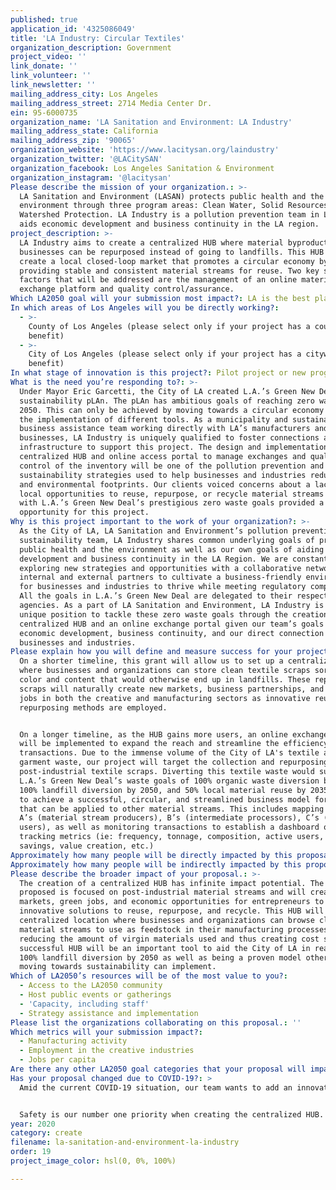 ```yaml
---
published: true
application_id: '4325086049'
title: 'LA Industry: Circular Textiles'
organization_description: Government
project_video: ''
link_donate: ''
link_volunteer: ''
link_newsletter: ''
mailing_address_city: Los Angeles
mailing_address_street: 2714 Media Center Dr.
ein: 95-6000735
organization_name: 'LA Sanitation and Environment: LA Industry'
mailing_address_state: California
mailing_address_zip: '90065'
organization_website: 'https://www.lacitysan.org/laindustry'
organization_twitter: '@LACitySAN'
organization_facebook: Los Angeles Sanitation & Environment
organization_instagram: '@lacitysan'
Please describe the mission of your organization.: >-
  LA Sanitation and Environment (LASAN) protects public health and the
  environment through three program areas: Clean Water, Solid Resources, and
  Watershed Protection. LA Industry is a pollution prevention team in LASAN that
  aids economic development and business continuity in the LA region.
project_description: >-
  LA Industry aims to create a centralized HUB where material byproducts from
  businesses can be repurposed instead of going to landfills. This HUB will
  create a local closed-loop market that promotes a circular economy by
  providing stable and consistent material streams for reuse. Two key success
  factors that will be addressed are the management of an online material
  exchange platform and quality control/assurance.
Which LA2050 goal will your submission most impact?: LA is the best place to CREATE
In which areas of Los Angeles will you be directly working?:
  - >-
    County of Los Angeles (please select only if your project has a countywide
    benefit)
  - >-
    City of Los Angeles (please select only if your project has a citywide
    benefit)
In what stage of innovation is this project?: Pilot project or new program (testing or implementing a new idea)
What is the need you’re responding to?: >-
  Under Mayor Eric Garcetti, the City of LA created L.A.’s Green New Deal
  sustainability pLAn. The pLAn has ambitious goals of reaching zero waste by
  2050. This can only be achieved by moving towards a circular economy through
  the implementation of different tools. As a municipality and sustainable
  business assistance team working directly with LA’s manufacturers and
  businesses, LA Industry is uniquely qualified to foster connections and build
  infrastructure to support this project. The design and implementation of a
  centralized HUB and online access portal to manage exchanges and quality
  control of the inventory will be one of the pollution prevention and
  sustainability strategies used to help businesses and industries reduce costs
  and environmental footprints. Our clients voiced concerns about a lack of
  local opportunities to reuse, repurpose, or recycle material streams along
  with L.A.’s Green New Deal’s prestigious zero waste goals provided a perfect
  opportunity for this project.
Why is this project important to the work of your organization?: >-
  As the City of LA, LA Sanitation and Environment’s pollution prevention and
  sustainability team, LA Industry shares common underlying goals of protecting
  public health and the environment as well as our own goals of aiding economic
  development and business continuity in the LA Region. We are constantly
  exploring new strategies and opportunities with a collaborative network of
  internal and external partners to cultivate a business-friendly environment
  for businesses and industries to thrive while meeting regulatory compliance.
  All the goals in L.A.’s Green New Deal are delegated to their respective
  agencies. As a part of LA Sanitation and Environment, LA Industry is in a
  unique position to tackle these zero waste goals through the creation of a
  centralized HUB and an online exchange portal given our team’s goals of aiding
  economic development, business continuity, and our direct connection to
  businesses and industries. 
Please explain how you will define and measure success for your project.: >-
  On a shorter timeline, this grant will allow us to set up a centralized HUB
  where businesses and organizations can store clean textile scraps sorted by
  color and content that would otherwise end up in landfills. These repurposed
  scraps will naturally create new markets, business partnerships, and green
  jobs in both the creative and manufacturing sectors as innovative reuse and
  repurposing methods are employed. 


  On a longer timeline, as the HUB gains more users, an online exchange portal
  will be implemented to expand the reach and streamline the efficiency of these
  transactions. Due to the immense volume of the City of LA's textile and
  garment waste, our project will target the collection and repurposing of
  post-industrial textile scraps. Diverting this textile waste would support
  L.A.’s Green New Deal’s waste goals of 100% organic waste diversion by 2028,
  100% landfill diversion by 2050, and 50% local material reuse by 2035. We hope
  to achieve a successful, circular, and streamlined business model for textiles
  that can be applied to other material streams. This includes mapping out the
  A’s (material stream producers), B’s (intermediate processors), C’s (end
  users), as well as monitoring transactions to establish a dashboard of
  tracking metrics (ie: frequency, tonnage, composition, active users, cost
  savings, value creation, etc.)
Approximately how many people will be directly impacted by this proposal?: '70000'
Approximately how many people will be indirectly impacted by this proposal?: '4000000'
Please describe the broader impact of your proposal.: >-
  The creation of a centralized HUB has infinite impact potential. The HUB as
  proposed is focused on post-industrial material streams and will create new
  markets, green jobs, and economic opportunities for entrepreneurs to find
  innovative solutions to reuse, repurpose, and recycle. This HUB will be a
  centralized location where businesses and organizations can browse clean
  material streams to use as feedstock in their manufacturing processes,
  reducing the amount of virgin materials used and thus creating cost savings. A
  successful HUB will be an important tool to aid the City of LA in reaching
  100% landfill diversion by 2050 as well as being a proven model other cities
  moving towards sustainability can implement.
Which of LA2050’s resources will be of the most value to you?:
  - Access to the LA2050 community
  - Host public events or gatherings
  - 'Capacity, including staff'
  - Strategy assistance and implementation
Please list the organizations collaborating on this proposal.: ''
Which metrics will your submission impact?:
  - Manufacturing activity
  - Employment in the creative industries
  - Jobs per capita
Are there any other LA2050 goal categories that your proposal will impact?: []
Has your proposal changed due to COVID-19?: >
  Amid the current COVID-19 situation, our team wants to add an innovative challenge for upcycling enthusiasts to design reusable PPE with textile scrap. This would create a win-win situation in both protecting the environment by reducing the amount of waste going to landfills and supporting our frontline workers.


  Safety is our number one priority when creating the centralized HUB. Proper precautions, worker protections, and all LA County Public Health guidelines will be enforced. The scale and timeline of the planned project are flexible and will be adjusted accordingly.
year: 2020
category: create
filename: la-sanitation-and-environment-la-industry
order: 19
project_image_color: hsl(0, 0%, 100%)

---
```

